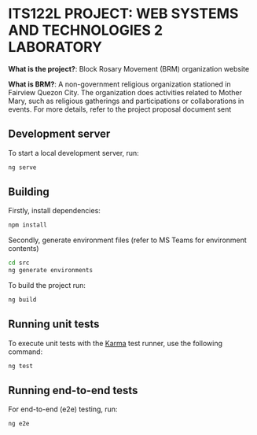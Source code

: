 # ITS122L PROJECT: WEB SYSTEMS AND TECHNOLOGIES 2 LABORATORY

**What is the project?**: Block Rosary Movement (BRM) organization website

**What is BRM?**: A non-government religious organization stationed in Fairview Quezon City. The organization does activities related to Mother Mary, such as religious gatherings and participations or collaborations in events.
For more details, refer to the project proposal document sent

## Development server

To start a local development server, run:

```bash
ng serve
```

## Building
Firstly, install dependencies:

```bash
npm install
```

Secondly, generate environment files (refer to MS Teams for environment contents)

```bash
cd src
ng generate environments
```

To build the project run:

```bash
ng build
```
## Running unit tests

To execute unit tests with the [Karma](https://karma-runner.github.io) test runner, use the following command:

```bash
ng test
```

## Running end-to-end tests

For end-to-end (e2e) testing, run:

```bash
ng e2e
```
